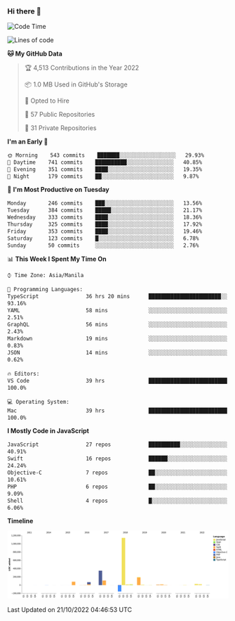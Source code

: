 ### Hi there 👋

<!--START_SECTION:waka-->
![Code Time](http://img.shields.io/badge/Code%20Time-3%2C221%20hrs%2037%20mins-blue)

![Lines of code](https://img.shields.io/badge/From%20Hello%20World%20I%27ve%20Written-2%20Million%20lines%20of%20code-blue)

**🐱 My GitHub Data** 

> 🏆 4,513 Contributions in the Year 2022
 > 
> 📦 1.0 MB Used in GitHub's Storage 
 > 
> 💼 Opted to Hire
 > 
> 📜 57 Public Repositories 
 > 
> 🔑 31 Private Repositories  
 > 
**I'm an Early 🐤** 

```text
🌞 Morning    543 commits    ███████░░░░░░░░░░░░░░░░░░   29.93% 
🌆 Daytime    741 commits    ██████████░░░░░░░░░░░░░░░   40.85% 
🌃 Evening    351 commits    ████░░░░░░░░░░░░░░░░░░░░░   19.35% 
🌙 Night      179 commits    ██░░░░░░░░░░░░░░░░░░░░░░░   9.87%

```
📅 **I'm Most Productive on Tuesday** 

```text
Monday       246 commits    ███░░░░░░░░░░░░░░░░░░░░░░   13.56% 
Tuesday      384 commits    █████░░░░░░░░░░░░░░░░░░░░   21.17% 
Wednesday    333 commits    ████░░░░░░░░░░░░░░░░░░░░░   18.36% 
Thursday     325 commits    ████░░░░░░░░░░░░░░░░░░░░░   17.92% 
Friday       353 commits    ████░░░░░░░░░░░░░░░░░░░░░   19.46% 
Saturday     123 commits    █░░░░░░░░░░░░░░░░░░░░░░░░   6.78% 
Sunday       50 commits     ░░░░░░░░░░░░░░░░░░░░░░░░░   2.76%

```


📊 **This Week I Spent My Time On** 

```text
⌚︎ Time Zone: Asia/Manila

💬 Programming Languages: 
TypeScript               36 hrs 20 mins      ███████████████████████░░   93.16% 
YAML                     58 mins             ░░░░░░░░░░░░░░░░░░░░░░░░░   2.51% 
GraphQL                  56 mins             ░░░░░░░░░░░░░░░░░░░░░░░░░   2.43% 
Markdown                 19 mins             ░░░░░░░░░░░░░░░░░░░░░░░░░   0.83% 
JSON                     14 mins             ░░░░░░░░░░░░░░░░░░░░░░░░░   0.62%

🔥 Editors: 
VS Code                  39 hrs              █████████████████████████   100.0%

💻 Operating System: 
Mac                      39 hrs              █████████████████████████   100.0%

```

**I Mostly Code in JavaScript** 

```text
JavaScript               27 repos            ██████████░░░░░░░░░░░░░░░   40.91% 
Swift                    16 repos            ██████░░░░░░░░░░░░░░░░░░░   24.24% 
Objective-C              7 repos             ██░░░░░░░░░░░░░░░░░░░░░░░   10.61% 
PHP                      6 repos             ██░░░░░░░░░░░░░░░░░░░░░░░   9.09% 
Shell                    4 repos             █░░░░░░░░░░░░░░░░░░░░░░░░   6.06%

```


**Timeline**

![Chart not found](https://raw.githubusercontent.com/rad182/rad182/main/charts/bar_graph.png) 


 Last Updated on 21/10/2022 04:46:53 UTC
<!--END_SECTION:waka-->


<!--
**rad182/rad182** is a ✨ _special_ ✨ repository because its `README.md` (this file) appears on your GitHub profile.

Here are some ideas to get you started:

- 🔭 I’m currently working on ...
- 🌱 I’m currently learning ...
- 👯 I’m looking to collaborate on ...
- 🤔 I’m looking for help with ...
- 💬 Ask me about ...
- 📫 How to reach me: ...
- 😄 Pronouns: ...
- ⚡ Fun fact: ...
-->
